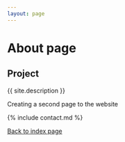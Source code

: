```yaml
---
layout: page
---
```

# About page

## Project
{{ site.description }}

Creating a second page to the website

{% include contact.md %}

[Back to index page](index.md)
